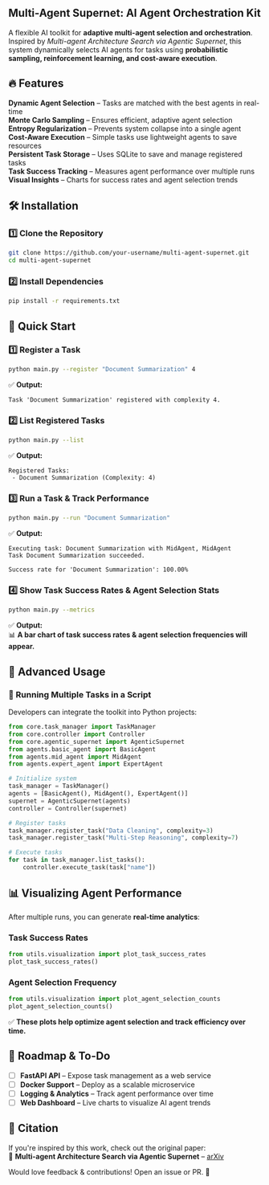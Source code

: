 
## **Multi-Agent Supernet: AI Agent Orchestration Kit**  

A flexible AI toolkit for **adaptive multi-agent selection and orchestration**.  
Inspired by *Multi-agent Architecture Search via Agentic Supernet*, this system dynamically selects AI agents for tasks using **probabilistic sampling, reinforcement learning, and cost-aware execution**.  

## **🔥 Features**  
**Dynamic Agent Selection** – Tasks are matched with the best agents in real-time  
**Monte Carlo Sampling** – Ensures efficient, adaptive agent selection  
**Entropy Regularization** – Prevents system collapse into a single agent  
**Cost-Aware Execution** – Simple tasks use lightweight agents to save resources  
**Persistent Task Storage** – Uses SQLite to save and manage registered tasks  
**Task Success Tracking** – Measures agent performance over multiple runs  
**Visual Insights** – Charts for success rates and agent selection trends  

## **🛠 Installation**  

### **1️⃣ Clone the Repository**  
```bash
git clone https://github.com/your-username/multi-agent-supernet.git
cd multi-agent-supernet
```

### **2️⃣ Install Dependencies**  
```bash
pip install -r requirements.txt
```

## **🚀 Quick Start**  

### **1️⃣ Register a Task**  
```bash
python main.py --register "Document Summarization" 4
```
✅ **Output:**  
```
Task 'Document Summarization' registered with complexity 4.
```

### **2️⃣ List Registered Tasks**  
```bash
python main.py --list
```
✅ **Output:**  
```
Registered Tasks:
 - Document Summarization (Complexity: 4)
```

### **3️⃣ Run a Task & Track Performance**  
```bash
python main.py --run "Document Summarization"
```
✅ **Output:**  
```
Executing task: Document Summarization with MidAgent, MidAgent
Task Document Summarization succeeded.

Success rate for 'Document Summarization': 100.00%
```

### **4️⃣ Show Task Success Rates & Agent Selection Stats**  
```bash
python main.py --metrics
```
✅ **Output:**  
📊 **A bar chart of task success rates & agent selection frequencies will appear.**

## **📌 Advanced Usage**  

### **🔄 Running Multiple Tasks in a Script**  
Developers can integrate the toolkit into Python projects:  

```python
from core.task_manager import TaskManager
from core.controller import Controller
from core.agentic_supernet import AgenticSupernet
from agents.basic_agent import BasicAgent
from agents.mid_agent import MidAgent
from agents.expert_agent import ExpertAgent

# Initialize system
task_manager = TaskManager()
agents = [BasicAgent(), MidAgent(), ExpertAgent()]
supernet = AgenticSupernet(agents)
controller = Controller(supernet)

# Register tasks
task_manager.register_task("Data Cleaning", complexity=3)
task_manager.register_task("Multi-Step Reasoning", complexity=7)

# Execute tasks
for task in task_manager.list_tasks():
    controller.execute_task(task["name"])
```

## **📊 Visualizing Agent Performance**  
After multiple runs, you can generate **real-time analytics**:

### **Task Success Rates**
```python
from utils.visualization import plot_task_success_rates
plot_task_success_rates()
```

### **Agent Selection Frequency**
```python
from utils.visualization import plot_agent_selection_counts
plot_agent_selection_counts()
```

✅ **These plots help optimize agent selection and track efficiency over time.**  

## **📖 Roadmap & To-Do**  
- [ ] **FastAPI API** – Expose task management as a web service  
- [ ] **Docker Support** – Deploy as a scalable microservice  
- [ ] **Logging & Analytics** – Track agent performance over time  
- [ ] **Web Dashboard** – Live charts to visualize AI agent trends  

## **📝 Citation**  
If you're inspired by this work, check out the original paper:  
📄 **Multi-agent Architecture Search via Agentic Supernet** – [arXiv](https://arxiv.org/abs/2502.04180)  


Would love feedback & contributions! Open an issue or PR. 🚀  
